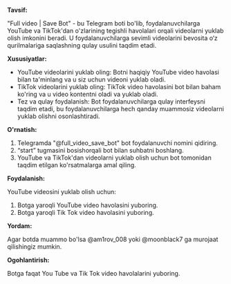 
**Tavsif:**


"Full video | Save Bot" - bu Telegram boti bo'lib, foydalanuvchilarga YouTube va TikTok'dan o'zlarining tegishli havolalari orqali videolarni yuklab olish imkonini beradi. U foydalanuvchilarga sevimli videolarini bevosita o‘z qurilmalariga saqlashning qulay usulini taqdim etadi.


**Xususiyatlar:**


* YouTube videolarini yuklab oling: Botni haqiqiy YouTube video havolasi bilan ta'minlang va u siz uchun videoni yuklab oladi.
* TikTok videolarini yuklab oling: TikTok video havolasini bot bilan baham ko'ring va u video kontentni oladi va yuklab oladi.
* Tez va qulay foydalanish: Bot foydalanuvchilarga qulay interfeysni taqdim etadi, bu foydalanuvchilarga hech qanday muammosiz videolarni yuklab olishni osonlashtiradi.


**O'rnatish:**




1. Telegramda "@full_video_save_bot" bot foydalanuvchi nomini qidiring.
2. “start” tugmasini bosishorqali bot bilan suhbatni boshlang.
3. YouTube va TikTok'dan videolarni yuklab olish uchun bot tomonidan taqdim etilgan ko'rsatmalarga amal qiling.


**Foydalanish:**


YouTube videosini yuklab olish uchun:


1. Botga yaroqli YouTube video havolasini yuboring.
2. Botga yaroqli Tik Tok video havolasini yuboring.


**Yordam:**


Agar botda muammo bo'lsa @am1rov_008 yoki @moonblack7 ga murojaat qilishingiz mumkin.


**Ogohlantirish:**

Botga faqat You Tube va Tik Tok video havolalarini yuboring.
